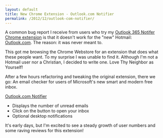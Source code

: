 ```yaml
---
layout: default
title: New Chrome Extension - Outlook.com Notifier
permalink: /2012/12/outlook-com-notifier/
---
```


A common bug report I receive from users who try my 
[Outlook 365 Notifer Chrome extension](#outlook_365_notifier_now_in_chrome_web_store) 
is that it doesn't work for the "new" Hotmail: [Outlook.com](http://outlook.com).
The reason: it was never meant to.

This got me browsing the Chrome Webstore for an extension that does what
these people want. To my surprise I was unable to find it. Although I'm not
a Hotmail user nor a Christian, I decided to write one. Love Thy Neighbor as 
Yourself!

After a few hours refactoring and tweaking the original extension, there we go:
An email checker for users of Microsoft's new smart and modern free inbox.

[Outlook.com Notifier](https://chrome.google.com/webstore/detail/outlookcom-notifier/mkmomflkhdooajekmffpilpoenndjppk)

* Displays the number of unread emails
* Click on the button to open your inbox
* Optional desktop notifications

It's early days, but I'm excited to see a steady growth of user numbers and
some raving reviews for this extension!






